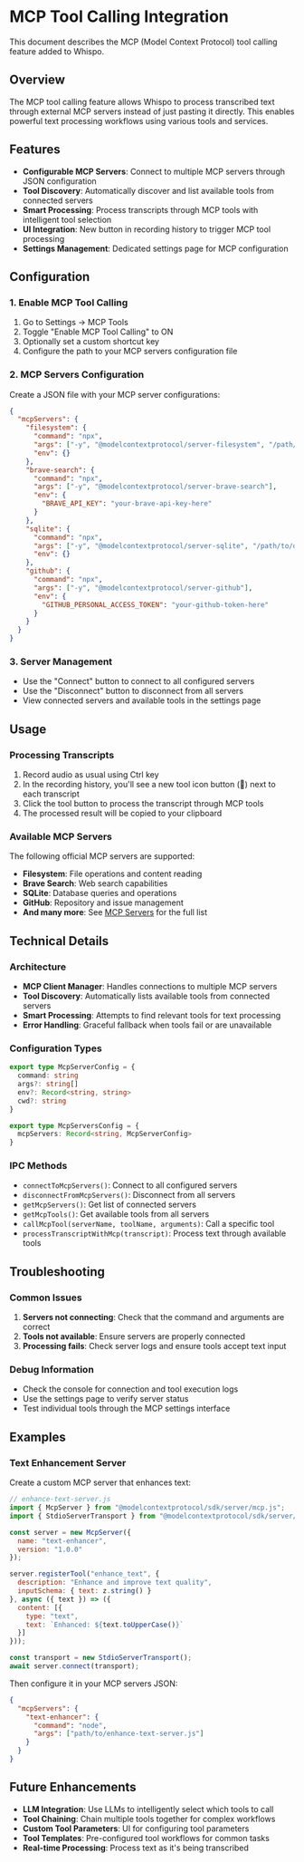 # MCP Tool Calling Integration

This document describes the MCP (Model Context Protocol) tool calling feature added to Whispo.

## Overview

The MCP tool calling feature allows Whispo to process transcribed text through external MCP servers instead of just pasting it directly. This enables powerful text processing workflows using various tools and services.

## Features

- **Configurable MCP Servers**: Connect to multiple MCP servers through JSON configuration
- **Tool Discovery**: Automatically discover and list available tools from connected servers
- **Smart Processing**: Process transcripts through MCP tools with intelligent tool selection
- **UI Integration**: New button in recording history to trigger MCP tool processing
- **Settings Management**: Dedicated settings page for MCP configuration

## Configuration

### 1. Enable MCP Tool Calling

1. Go to Settings → MCP Tools
2. Toggle "Enable MCP Tool Calling" to ON
3. Optionally set a custom shortcut key
4. Configure the path to your MCP servers configuration file

### 2. MCP Servers Configuration

Create a JSON file with your MCP server configurations:

```json
{
  "mcpServers": {
    "filesystem": {
      "command": "npx",
      "args": ["-y", "@modelcontextprotocol/server-filesystem", "/path/to/allowed/files"],
      "env": {}
    },
    "brave-search": {
      "command": "npx",
      "args": ["-y", "@modelcontextprotocol/server-brave-search"],
      "env": {
        "BRAVE_API_KEY": "your-brave-api-key-here"
      }
    },
    "sqlite": {
      "command": "npx",
      "args": ["-y", "@modelcontextprotocol/server-sqlite", "/path/to/database.db"],
      "env": {}
    },
    "github": {
      "command": "npx",
      "args": ["-y", "@modelcontextprotocol/server-github"],
      "env": {
        "GITHUB_PERSONAL_ACCESS_TOKEN": "your-github-token-here"
      }
    }
  }
}
```

### 3. Server Management

- Use the "Connect" button to connect to all configured servers
- Use the "Disconnect" button to disconnect from all servers
- View connected servers and available tools in the settings page

## Usage

### Processing Transcripts

1. Record audio as usual using Ctrl key
2. In the recording history, you'll see a new tool icon button (🔧) next to each transcript
3. Click the tool button to process the transcript through MCP tools
4. The processed result will be copied to your clipboard

### Available MCP Servers

The following official MCP servers are supported:

- **Filesystem**: File operations and content reading
- **Brave Search**: Web search capabilities
- **SQLite**: Database queries and operations
- **GitHub**: Repository and issue management
- **And many more**: See [MCP Servers](https://github.com/modelcontextprotocol/servers) for the full list

## Technical Details

### Architecture

- **MCP Client Manager**: Handles connections to multiple MCP servers
- **Tool Discovery**: Automatically lists available tools from connected servers
- **Smart Processing**: Attempts to find relevant tools for text processing
- **Error Handling**: Graceful fallback when tools fail or are unavailable

### Configuration Types

```typescript
export type McpServerConfig = {
  command: string
  args?: string[]
  env?: Record<string, string>
  cwd?: string
}

export type McpServersConfig = {
  mcpServers: Record<string, McpServerConfig>
}
```

### IPC Methods

- `connectToMcpServers()`: Connect to all configured servers
- `disconnectFromMcpServers()`: Disconnect from all servers
- `getMcpServers()`: Get list of connected servers
- `getMcpTools()`: Get available tools from all servers
- `callMcpTool(serverName, toolName, arguments)`: Call a specific tool
- `processTranscriptWithMcp(transcript)`: Process text through available tools

## Troubleshooting

### Common Issues

1. **Servers not connecting**: Check that the command and arguments are correct
2. **Tools not available**: Ensure servers are properly connected
3. **Processing fails**: Check server logs and ensure tools accept text input

### Debug Information

- Check the console for connection and tool execution logs
- Use the settings page to verify server status
- Test individual tools through the MCP settings interface

## Examples

### Text Enhancement Server

Create a custom MCP server that enhances text:

```javascript
// enhance-text-server.js
import { McpServer } from "@modelcontextprotocol/sdk/server/mcp.js";
import { StdioServerTransport } from "@modelcontextprotocol/sdk/server/stdio.js";

const server = new McpServer({
  name: "text-enhancer",
  version: "1.0.0"
});

server.registerTool("enhance_text", {
  description: "Enhance and improve text quality",
  inputSchema: { text: z.string() }
}, async ({ text }) => ({
  content: [{ 
    type: "text", 
    text: `Enhanced: ${text.toUpperCase()}` 
  }]
}));

const transport = new StdioServerTransport();
await server.connect(transport);
```

Then configure it in your MCP servers JSON:

```json
{
  "mcpServers": {
    "text-enhancer": {
      "command": "node",
      "args": ["path/to/enhance-text-server.js"]
    }
  }
}
```

## Future Enhancements

- **LLM Integration**: Use LLMs to intelligently select which tools to call
- **Tool Chaining**: Chain multiple tools together for complex workflows
- **Custom Tool Parameters**: UI for configuring tool parameters
- **Tool Templates**: Pre-configured tool workflows for common tasks
- **Real-time Processing**: Process text as it's being transcribed
